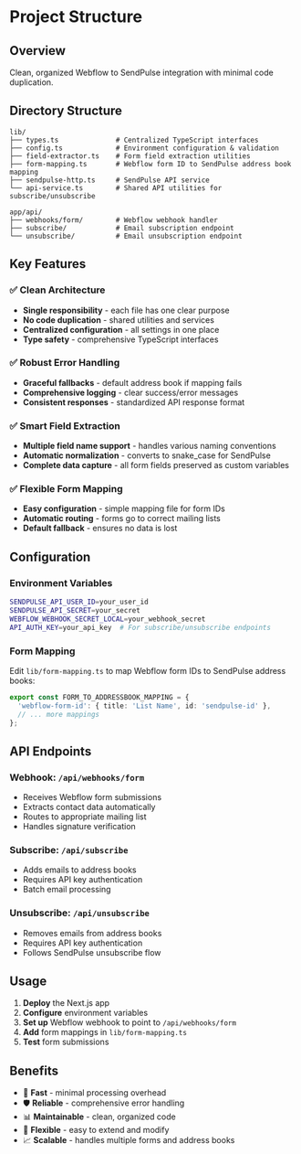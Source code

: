 # Project Structure

## Overview
Clean, organized Webflow to SendPulse integration with minimal code duplication.

## Directory Structure

```
lib/
├── types.ts              # Centralized TypeScript interfaces
├── config.ts             # Environment configuration & validation
├── field-extractor.ts    # Form field extraction utilities
├── form-mapping.ts       # Webflow form ID to SendPulse address book mapping
├── sendpulse-http.ts     # SendPulse API service
└── api-service.ts        # Shared API utilities for subscribe/unsubscribe

app/api/
├── webhooks/form/        # Webflow webhook handler
├── subscribe/            # Email subscription endpoint
└── unsubscribe/          # Email unsubscription endpoint
```

## Key Features

### ✅ **Clean Architecture**
- **Single responsibility** - each file has one clear purpose
- **No code duplication** - shared utilities and services
- **Centralized configuration** - all settings in one place
- **Type safety** - comprehensive TypeScript interfaces

### ✅ **Robust Error Handling**
- **Graceful fallbacks** - default address book if mapping fails
- **Comprehensive logging** - clear success/error messages
- **Consistent responses** - standardized API response format

### ✅ **Smart Field Extraction**
- **Multiple field name support** - handles various naming conventions
- **Automatic normalization** - converts to snake_case for SendPulse
- **Complete data capture** - all form fields preserved as custom variables

### ✅ **Flexible Form Mapping**
- **Easy configuration** - simple mapping file for form IDs
- **Automatic routing** - forms go to correct mailing lists
- **Default fallback** - ensures no data is lost

## Configuration

### Environment Variables
```bash
SENDPULSE_API_USER_ID=your_user_id
SENDPULSE_API_SECRET=your_secret
WEBFLOW_WEBHOOK_SECRET_LOCAL=your_webhook_secret
API_AUTH_KEY=your_api_key  # For subscribe/unsubscribe endpoints
```

### Form Mapping
Edit `lib/form-mapping.ts` to map Webflow form IDs to SendPulse address books:

```typescript
export const FORM_TO_ADDRESSBOOK_MAPPING = {
  'webflow-form-id': { title: 'List Name', id: 'sendpulse-id' },
  // ... more mappings
};
```

## API Endpoints

### Webhook: `/api/webhooks/form`
- Receives Webflow form submissions
- Extracts contact data automatically
- Routes to appropriate mailing list
- Handles signature verification

### Subscribe: `/api/subscribe`
- Adds emails to address books
- Requires API key authentication
- Batch email processing

### Unsubscribe: `/api/unsubscribe`
- Removes emails from address books
- Requires API key authentication
- Follows SendPulse unsubscribe flow

## Usage

1. **Deploy** the Next.js app
2. **Configure** environment variables
3. **Set up** Webflow webhook to point to `/api/webhooks/form`
4. **Add** form mappings in `lib/form-mapping.ts`
5. **Test** form submissions

## Benefits

- 🚀 **Fast** - minimal processing overhead
- 🛡️ **Reliable** - comprehensive error handling
- 📊 **Maintainable** - clean, organized code
- 🔧 **Flexible** - easy to extend and modify
- 📈 **Scalable** - handles multiple forms and address books 